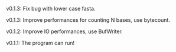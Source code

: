 v0.1.3:
Fix bug with lower case fasta.

v0.1.3:
Improve performances for counting N bases, use bytecount. 

v0.1.2:
Improve IO performances, use BufWriter. 

v0.1.1:
The program can run!